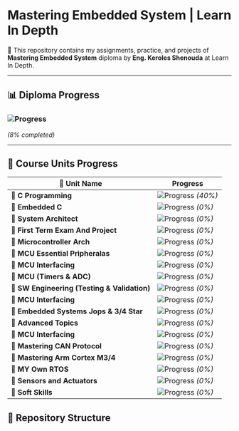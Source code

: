 #  Mastering Embedded System | Learn In Depth

📌 This repository contains my assignments, practice, and projects of **Mastering Embedded System** diploma by **Eng. Keroles Shenouda** at Learn In Depth.

---

## 📊 Diploma Progress  
### ![Progress](https://progress-bar.dev/8/)  
_(8% completed)_  

---

## 📁 Course Units Progress

| 📌 Unit Name           | Progress |
|------------------------|----------|
| 🔹 **C Programming**   | ![Progress](https://progress-bar.dev/40/) _(40%)_ |
| 🔹 **Embedded C**      | ![Progress](https://progress-bar.dev/0/) _(0%)_ |
| 🔹 **System Architect**   | ![Progress](https://progress-bar.dev/0/) _(0%)_ |
| 🔹 **First Term Exam And Project**     | ![Progress](https://progress-bar.dev/0/) _(0%)_ |
| 🔹 **Microcontroller Arch**            | ![Progress](https://progress-bar.dev/0/) _(0%)_ |
| 🔹 **MCU Essential Pripheralas**  | ![Progress](https://progress-bar.dev/0/) _(0%)_ |
| 🔹 **MCU Interfacing**  | ![Progress](https://progress-bar.dev/0/) _(0%)_ |
| 🔹 **MCU (Timers & ADC)**  | ![Progress](https://progress-bar.dev/0/) _(0%)_ |
| 🔹 **SW Engineering (Testing & Validation)**  | ![Progress](https://progress-bar.dev/0/) _(0%)_ |
| 🔹 **MCU Interfacing**  | ![Progress](https://progress-bar.dev/0/) _(0%)_ |
| 🔹 **Embedded Systems Jops & 3/4 Star**  | ![Progress](https://progress-bar.dev/0/) _(0%)_ |
| 🔹 **Advanced Topics**  | ![Progress](https://progress-bar.dev/0/) _(0%)_ |
| 🔹 **MCU Interfacing**  | ![Progress](https://progress-bar.dev/0/) _(0%)_ |
| 🔹 **Mastering CAN Protocol**  | ![Progress](https://progress-bar.dev/0/) _(0%)_ |
| 🔹 **Mastering Arm Cortex M3/4**  | ![Progress](https://progress-bar.dev/0/) _(0%)_ |
| 🔹 **MY Own RTOS**  | ![Progress](https://progress-bar.dev/0/) _(0%)_ |
| 🔹 **Sensors and Actuators**  | ![Progress](https://progress-bar.dev/0/) _(0%)_ |
| 🔹 **Soft Skills**  | ![Progress](https://progress-bar.dev/0/) _(0%)_ |


## 📂 Repository Structure  

